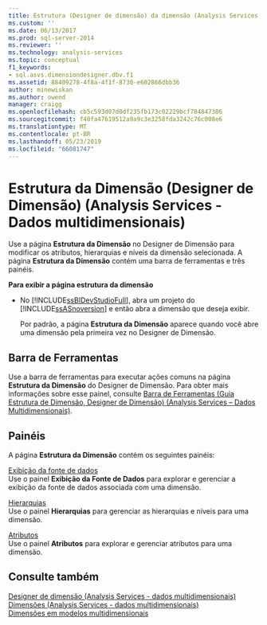 ```yaml
---
title: Estrutura (Designer de dimensão) da dimensão (Analysis Services - dados multidimensionais) | Microsoft Docs
ms.custom: ''
ms.date: 06/13/2017
ms.prod: sql-server-2014
ms.reviewer: ''
ms.technology: analysis-services
ms.topic: conceptual
f1_keywords:
- sql.asvs.dimensiondesigner.dbv.f1
ms.assetid: 88409278-4f8a-4f1f-8730-e602866dbb36
author: minewiskan
ms.author: owend
manager: craigg
ms.openlocfilehash: cb5c593d07d0df235fb173c02229bcf784847306
ms.sourcegitcommit: f40fa47619512a9a9c3e3258fda3242c76c008e6
ms.translationtype: MT
ms.contentlocale: pt-BR
ms.lasthandoff: 05/23/2019
ms.locfileid: "66081747"
---
```

# <a name="dimension-structure-dimension-designer-analysis-services---multidimensional-data"></a>Estrutura da Dimensão (Designer de Dimensão) (Analysis Services - Dados multidimensionais)
  Use a página **Estrutura da Dimensão** no Designer de Dimensão para modificar os atributos, hierarquias e níveis da dimensão selecionada. A página **Estrutura da Dimensão** contém uma barra de ferramentas e três painéis.  
  
 **Para exibir a página estrutura da dimensão**  
  
-   No [!INCLUDE[ssBIDevStudioFull](../includes/ssbidevstudiofull-md.md)], abra um projeto do [!INCLUDE[ssASnoversion](../includes/ssasnoversion-md.md)] e então abra a dimensão que deseja exibir.  
  
     Por padrão, a página **Estrutura da Dimensão** aparece quando você abre uma dimensão pela primeira vez no Designer de Dimensão.  
  
## <a name="toolbar"></a>Barra de Ferramentas  
 Use a barra de ferramentas para executar ações comuns na página **Estrutura da Dimensão** do Designer de Dimensão. Para obter mais informações sobre esse painel, consulte [Barra de Ferramentas &#40;Guia Estrutura de Dimensão, Designer de Dimensão&#41; &#40;Analysis Services – Dados Multidimensionais&#41;](toolbar-dimension-structure-designer-analysis-services-multidimensional-data.md).  
  
## <a name="panes"></a>Painéis  
 A página **Estrutura da Dimensão** contém os seguintes painéis:  
  
 [Exibição da fonte de dados](datasource-view-dimension-designer-analysis-services-multidimensional-data.md)  
 Use o painel **Exibição da Fonte de Dados** para explorar e gerenciar a exibição da fonte de dados associada com uma dimensão.  
  
 [Hierarquias](hierarchies-dimension-designer-analysis-services-multidimensional-data.md)  
 Use o painel **Hierarquias** para gerenciar as hierarquias e níveis para uma dimensão.  
  
 [Atributos](attributes-dimension-designer-analysis-services-multidimensional-data.md)  
 Use o painel **Atributos** para explorar e gerenciar atributos para uma dimensão.  
  
## <a name="see-also"></a>Consulte também  
 [Designer de dimensão &#40;Analysis Services - dados multidimensionais&#41;](dimension-designer-analysis-services-multidimensional-data.md)   
 [Dimensões &#40;Analysis Services - dados multidimensionais&#41;](multidimensional-models-olap-logical-dimension-objects/dimensions-analysis-services-multidimensional-data.md)   
 [Dimensões em modelos multidimensionais](multidimensional-models/dimensions-in-multidimensional-models.md)  
  
  

